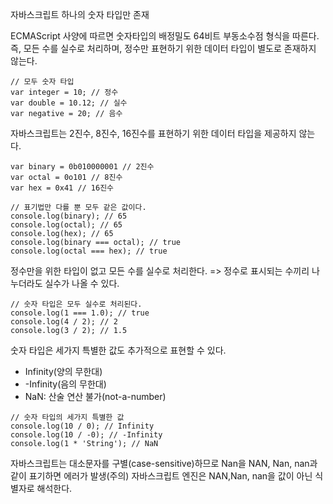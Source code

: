 자바스크립트 하나의 숫자 타입만 존재

ECMAScript 사양에 따르면 숫자타입의 배정밀도 64비트 부동소수점 형식을 따른다.
즉, 모든 수를 실수로 처리하며, 정수만 표현하기 위한 데이터 타입이 별도로 존재하지 않는다.

```
// 모두 숫자 타입
var integer = 10; // 정수
var double = 10.12; // 실수
var negative = 20; // 음수
```

자바스크립트는 2진수, 8진수, 16진수를 표현하기 위한 데이터 타입을 제공하지 않는다.
```
var binary = 0b010000001 // 2진수
var octal = 0o101 // 8진수
var hex = 0x41 // 16진수

// 표기법만 다를 뿐 모두 같은 값이다.
console.log(binary); // 65
console.log(octal); // 65
console.log(hex); // 65
console.log(binary === octal); // true 
console.log(octal === hex); // true
```

정수만을 위한 타입이 없고 모든 수를 실수로 처리한다.
=> 정수로 표시되는 수끼리 나누더라도 실수가 나올 수 있다.
```
// 숫자 타입은 모두 실수로 처리된다.
console.log(1 === 1.0); // true
console.log(4 / 2); // 2
console.log(3 / 2); // 1.5
```

숫자 타입은 세가지 특별한 값도 추가적으로 표현할 수 있다.
- Infinity(양의 무한대)
- -Infinity(음의 무한대)
- NaN: 산술 연산 불가(not-a-number)
```
// 숫자 타입의 세가지 특별한 값
console.log(10 / 0); // Infinity
console.log(10 / -0); // -Infinity
console.log(1 * 'String'); // NaN
```

자바스크립트는 대소문자를 구별(case-sensitive)하므로 Nan을 NAN, Nan, nan과 같이 표기하면 에러가 발생(주의)
자바스크립트 엔진은 NAN,Nan, nan을 값이 아닌 식별자로 해석한다.


